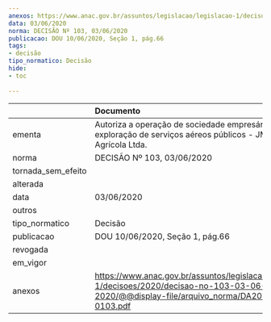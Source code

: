 ```yaml
---
anexos: https://www.anac.gov.br/assuntos/legislacao/legislacao-1/decisoes/2020/decisao-no-103-03-06-2020/@@display-file/arquivo_norma/DA2020-0103.pdf
data: 03/06/2020
norma: DECISÃO Nº 103, 03/06/2020
publicacao: DOU 10/06/2020, Seção 1, pág.66
tags:
- decisão
tipo_normatico: Decisão
hide: 
- toc 
 
---
```


|                    | Documento                                                                                                                                     |
|:-------------------|:----------------------------------------------------------------------------------------------------------------------------------------------|
| ementa             | Autoriza a operação de sociedade empresária para exploração de serviços aéreos públicos - JM Aviação Agrícola Ltda.                           |
| norma              | DECISÃO Nº 103, 03/06/2020                                                                                                                    |
| tornada_sem_efeito |                                                                                                                                               |
| alterada           |                                                                                                                                               |
| data               | 03/06/2020                                                                                                                                    |
| outros             |                                                                                                                                               |
| tipo_normatico     | Decisão                                                                                                                                       |
| publicacao         | DOU 10/06/2020, Seção 1, pág.66                                                                                                               |
| revogada           |                                                                                                                                               |
| em_vigor           |                                                                                                                                               |
| anexos             | https://www.anac.gov.br/assuntos/legislacao/legislacao-1/decisoes/2020/decisao-no-103-03-06-2020/@@display-file/arquivo_norma/DA2020-0103.pdf |